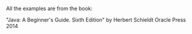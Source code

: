 All the examples are from the book:

"Java: A Beginner's Guide. Sixth Edition" by Herbert Schieldt 
Oracle Press 2014
